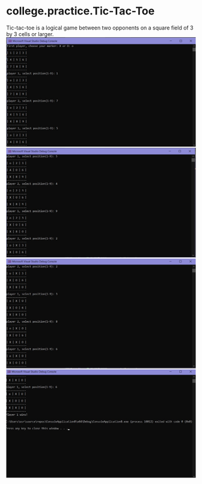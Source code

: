 # college.practice.Tic-Tac-Toe
Tic-tac-toe is a logical game between two opponents on a square field of 3 by 3 cells or larger.
![screnshot](https://github.com/ReallKuma/college.practice.Tic-Tac-Toe/blob/main/1.jpg)
![screnshot](https://github.com/ReallKuma/college.practice.Tic-Tac-Toe/blob/main/2.jpg)
![screnshot](https://github.com/ReallKuma/college.practice.Tic-Tac-Toe/blob/main/3.jpg)
![screnshot](https://github.com/ReallKuma/college.practice.Tic-Tac-Toe/blob/main/4.jpg)


